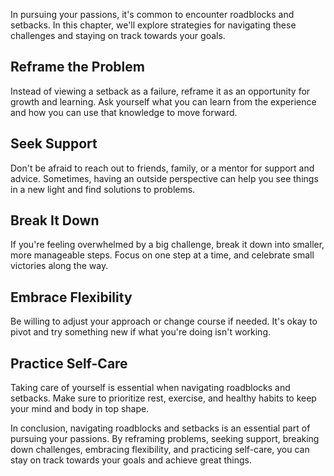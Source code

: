 
In pursuing your passions, it's common to encounter roadblocks and setbacks. In this chapter, we'll explore strategies for navigating these challenges and staying on track towards your goals.

Reframe the Problem
-------------------

Instead of viewing a setback as a failure, reframe it as an opportunity for growth and learning. Ask yourself what you can learn from the experience and how you can use that knowledge to move forward.

Seek Support
------------

Don't be afraid to reach out to friends, family, or a mentor for support and advice. Sometimes, having an outside perspective can help you see things in a new light and find solutions to problems.

Break It Down
-------------

If you're feeling overwhelmed by a big challenge, break it down into smaller, more manageable steps. Focus on one step at a time, and celebrate small victories along the way.

Embrace Flexibility
-------------------

Be willing to adjust your approach or change course if needed. It's okay to pivot and try something new if what you're doing isn't working.

Practice Self-Care
------------------

Taking care of yourself is essential when navigating roadblocks and setbacks. Make sure to prioritize rest, exercise, and healthy habits to keep your mind and body in top shape.

In conclusion, navigating roadblocks and setbacks is an essential part of pursuing your passions. By reframing problems, seeking support, breaking down challenges, embracing flexibility, and practicing self-care, you can stay on track towards your goals and achieve great things.

